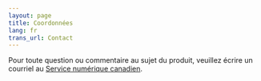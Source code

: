 ```yaml
---
layout: page
title: Coordonnées
lang: fr
trans_url: Contact
---
```

Pour toute question ou commentaire au sujet du produit, veuillez écrire un courriel au [Service numérique canadien](mailto:cds-snc@tbs-sct.gc.ca).